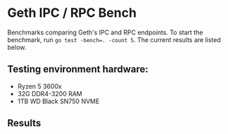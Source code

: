 # Geth IPC / RPC Bench
Benchmarks comparing Geth's IPC and RPC endpoints. To start the benchmark, run `go test -bench=. -count 5`. The current results are listed below. 

## Testing environment hardware:  
- Ryzen 5 3600x
- 32G DDR4-3200 RAM
- 1TB WD Black SN750 NVME


## Results

```



```